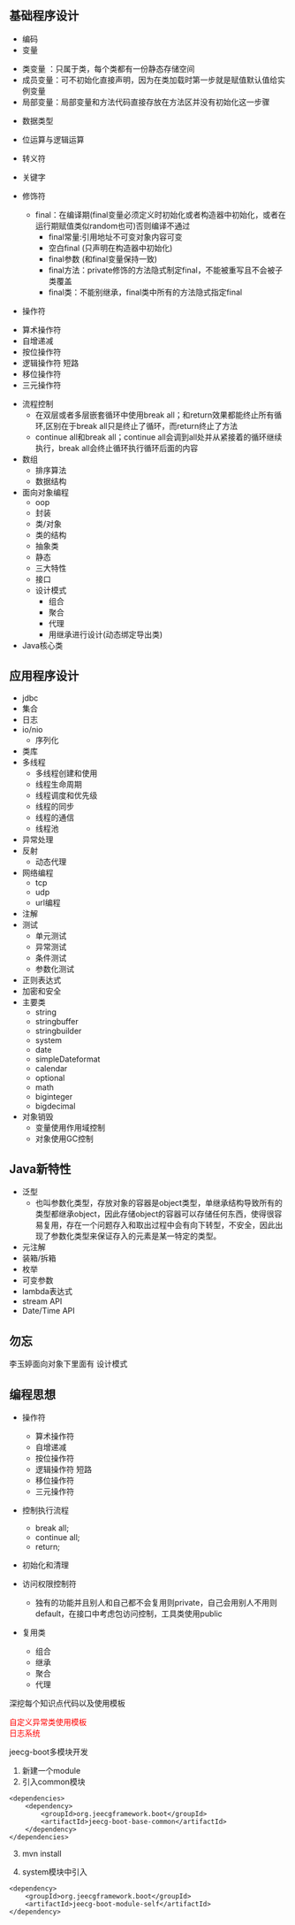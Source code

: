 ## 基础程序设计
* 编码
* 变量
 - 类变量  ：只属于类，每个类都有一份静态存储空间
 - 成员变量：可不初始化直接声明，因为在类加载时第一步就是赋值默认值给实例变量
 - 局部变量：局部变量和方法代码直接存放在方法区并没有初始化这一步骤
* 数据类型
* 位运算与逻辑运算
* 转义符
* 关键字
* 修饰符
  - final：在编译期(final变量必须定义时初始化或者构造器中初始化，或者在运行期赋值类似random也可)否则编译不通过
    - final常量:引用地址不可变对象内容可变
    - 空白final (只声明在构造器中初始化)
    - final参数 (和final变量保持一致)
    - final方法：private修饰的方法隐式制定final，不能被重写且不会被子类覆盖
    - final类：不能别继承，final类中所有的方法隐式指定final

* 操作符
 - 算术操作符
 - 自增递减
 - 按位操作符
 - 逻辑操作符 短路
 - 移位操作符
 - 三元操作符
* 流程控制
  - 在双层或者多层嵌套循环中使用break all；和return效果都能终止所有循环,区别在于break all只是终止了循环，而return终止了方法
  - continue all和break all；continue all会调到all处并从紧接着的循环继续执行，break all会终止循环执行循环后面的内容
* 数组
  - 排序算法
  - 数据结构
* 面向对象编程
  - oop
  - 封装
  - 类/对象
  - 类的结构
  - 抽象类
  - 静态
  - 三大特性
  - 接口
  - 设计模式
    * 组合
    * 聚合
    * 代理
    * 用继承进行设计(动态绑定导出类)
* Java核心类

## 应用程序设计
* jdbc
* 集合
* 日志
* io/nio
  - 序列化
* 类库
* 多线程
  - 多线程创建和使用
  - 线程生命周期
  - 线程调度和优先级
  - 线程的同步
  - 线程的通信
  - 线程池
* 异常处理
* 反射
  - 动态代理
* 网络编程
  - tcp
  - udp
  - url编程
* 注解
* 测试
  - 单元测试
  - 异常测试
  - 条件测试
  - 参数化测试
* 正则表达式
* 加密和安全
* 主要类
  - string
  - stringbuffer
  - stringbuilder
  - system
  - date
  - simpleDateformat
  - calendar
  - optional
  - math
  - biginteger
  - bigdecimal
* 对象销毁
  - 变量使用作用域控制
  - 对象使用GC控制


## Java新特性
* 泛型
  - 也叫参数化类型，存放对象的容器是object类型，单继承结构导致所有的类型都继承object，因此存储object的容器可以存储任何东西，使得很容易复用，存在一个问题存入和取出过程中会有向下转型，不安全，因此出现了参数化类型来保证存入的元素是某一特定的类型。
* 元注解
* 装箱/拆箱
* 枚举
* 可变参数
* lambda表达式
* stream API
* Date/Time API


## 勿忘
李玉婷面向对象下里面有 设计模式


## 编程思想

* 操作符
  - 算术操作符
  - 自增递减
  - 按位操作符
  - 逻辑操作符 短路
  - 移位操作符
  - 三元操作符

* 控制执行流程
  - break all;
  - continue all;
  - return;

* 初始化和清理

* 访问权限控制符
  - 独有的功能并且别人和自己都不会复用则private，自己会用别人不用则default，在接口中考虑包访问控制，工具类使用public

* 复用类
  - 组合
  - 继承
  - 聚合
  - 代理



深挖每个知识点代码以及使用模板

<div title="深挖代码实现"><font color=red>自定义异常类使用模板</font></div>

<div title="深挖代码实现"><font color=red>日志系统</font></div>


jeecg-boot多模块开发

1. 新建一个module
2. 引入common模块
```
<dependencies>
    <dependency>
        <groupId>org.jeecgframework.boot</groupId>
        <artifactId>jeecg-boot-base-common</artifactId>
    </dependency>
</dependencies>
```
3. mvn install

4. system模块中引入
```
<dependency>
	<groupId>org.jeecgframework.boot</groupId>
	<artifactId>jeecg-boot-module-self</artifactId>
</dependency>
```
